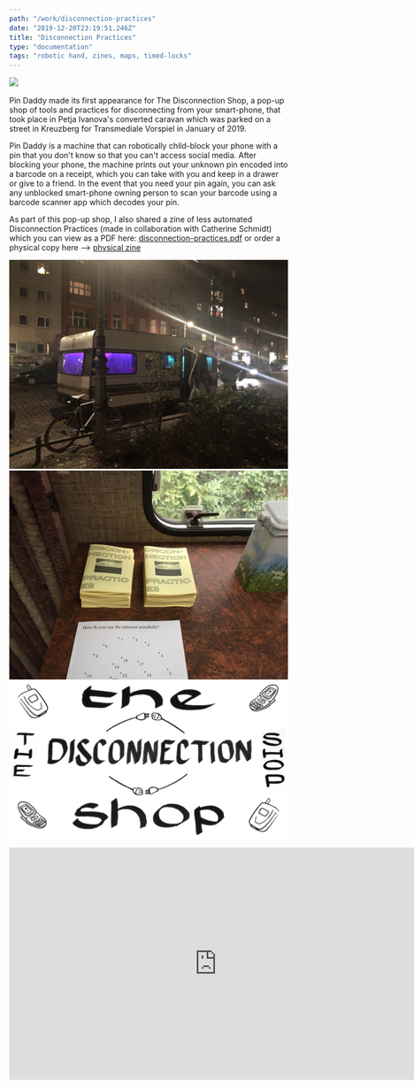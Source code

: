 ```yaml
---
path: "/work/disconnection-practices"
date: "2019-12-20T23:19:51.246Z"
title: "Disconnection Practices"
type: "documentation"
tags: "robotic hand, zines, maps, timed-locks"
---
```


![](disconnection-shop/front.jpg)

Pin Daddy made its first appearance for The Disconnection Shop, a pop-up shop of tools and practices for disconnecting from your smart-phone, that took place in Petja Ivanova's converted caravan which was parked on a street in Kreuzberg for Transmediale Vorspiel in January of 2019.

Pin Daddy is a machine that can robotically child-block your phone with a pin that you don't know so that you can't access social media. After blocking your phone, the machine prints out your unknown pin encoded into a barcode on a receipt, which you can take with you and keep in a drawer or give to a friend. In the event that you need your pin again, you can ask any unblocked smart-phone owning person to scan your barcode using a barcode scanner app which decodes your pin. 

As part of this pop-up shop, I also shared a zine of less automated Disconnection Practices (made in collaboration with Catherine Schmidt) which you can view as a PDF here: 
[disconnection-practices.pdf](https://arena-attachments.s3.amazonaws.com/3568310/9d8420005d1ff7ac32825f91553fa294.pdf?1549377955) 
or order a physical copy here --> [physical zine](http://canalswans.commoninternet.net/zines/disconnection-practices)

![](disconnection-shop/caravan.jpg)
![](disconnection-shop/zines.jpeg)
![](disconnection-shop/the-disconnection-shop.png)

<iframe src="https://player.vimeo.com/video/315455831" width="750" height="420" frameborder="0" allow="fullscreen" allowfullscreen></iframe>
